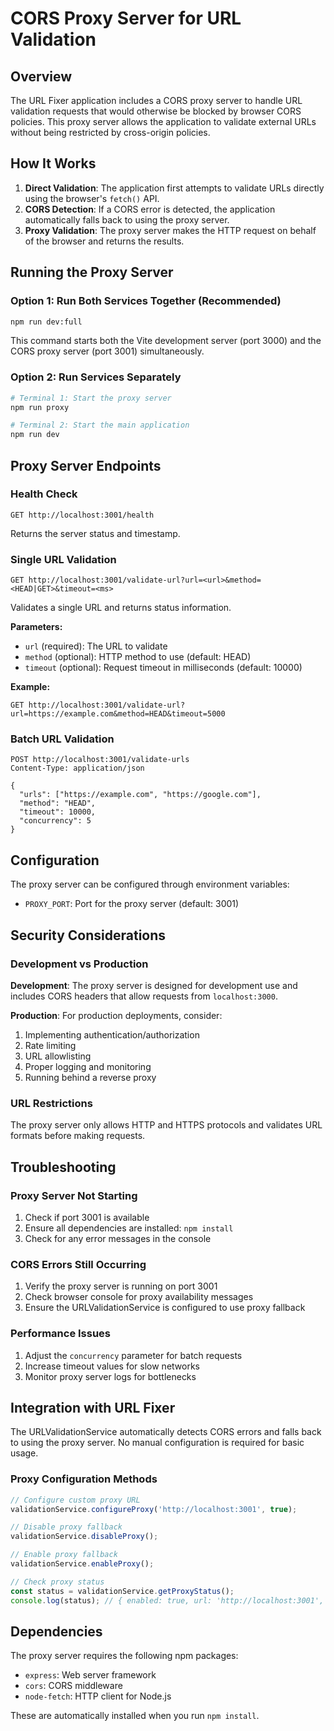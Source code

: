 # CORS Proxy Server for URL Validation

## Overview

The URL Fixer application includes a CORS proxy server to handle URL validation requests that would otherwise be blocked by browser CORS policies. This proxy server allows the application to validate external URLs without being restricted by cross-origin policies.

## How It Works

1. **Direct Validation**: The application first attempts to validate URLs directly using the browser's `fetch()` API.
2. **CORS Detection**: If a CORS error is detected, the application automatically falls back to using the proxy server.
3. **Proxy Validation**: The proxy server makes the HTTP request on behalf of the browser and returns the results.

## Running the Proxy Server

### Option 1: Run Both Services Together (Recommended)
```bash
npm run dev:full
```
This command starts both the Vite development server (port 3000) and the CORS proxy server (port 3001) simultaneously.

### Option 2: Run Services Separately
```bash
# Terminal 1: Start the proxy server
npm run proxy

# Terminal 2: Start the main application
npm run dev
```

## Proxy Server Endpoints

### Health Check
```
GET http://localhost:3001/health
```
Returns the server status and timestamp.

### Single URL Validation
```
GET http://localhost:3001/validate-url?url=<url>&method=<HEAD|GET>&timeout=<ms>
```
Validates a single URL and returns status information.

**Parameters:**
- `url` (required): The URL to validate
- `method` (optional): HTTP method to use (default: HEAD)
- `timeout` (optional): Request timeout in milliseconds (default: 10000)

**Example:**
```
GET http://localhost:3001/validate-url?url=https://example.com&method=HEAD&timeout=5000
```

### Batch URL Validation
```
POST http://localhost:3001/validate-urls
Content-Type: application/json

{
  "urls": ["https://example.com", "https://google.com"],
  "method": "HEAD",
  "timeout": 10000,
  "concurrency": 5
}
```

## Configuration

The proxy server can be configured through environment variables:

- `PROXY_PORT`: Port for the proxy server (default: 3001)

## Security Considerations

### Development vs Production

**Development**: The proxy server is designed for development use and includes CORS headers that allow requests from `localhost:3000`.

**Production**: For production deployments, consider:
1. Implementing authentication/authorization
2. Rate limiting
3. URL allowlisting
4. Proper logging and monitoring
5. Running behind a reverse proxy

### URL Restrictions

The proxy server only allows HTTP and HTTPS protocols and validates URL formats before making requests.

## Troubleshooting

### Proxy Server Not Starting
1. Check if port 3001 is available
2. Ensure all dependencies are installed: `npm install`
3. Check for any error messages in the console

### CORS Errors Still Occurring
1. Verify the proxy server is running on port 3001
2. Check browser console for proxy availability messages
3. Ensure the URLValidationService is configured to use proxy fallback

### Performance Issues
1. Adjust the `concurrency` parameter for batch requests
2. Increase timeout values for slow networks
3. Monitor proxy server logs for bottlenecks

## Integration with URL Fixer

The URLValidationService automatically detects CORS errors and falls back to using the proxy server. No manual configuration is required for basic usage.

### Proxy Configuration Methods

```javascript
// Configure custom proxy URL
validationService.configureProxy('http://localhost:3001', true);

// Disable proxy fallback
validationService.disableProxy();

// Enable proxy fallback
validationService.enableProxy();

// Check proxy status
const status = validationService.getProxyStatus();
console.log(status); // { enabled: true, url: 'http://localhost:3001', available: true }
```

## Dependencies

The proxy server requires the following npm packages:
- `express`: Web server framework
- `cors`: CORS middleware
- `node-fetch`: HTTP client for Node.js

These are automatically installed when you run `npm install`.
